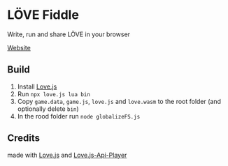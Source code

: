 # LÖVE Fiddle

Write, run and share LÖVE in your browser

[Website](https://sheepolution.com/love/)

## Build

1. Install [Love.js](https://github.com/Davidobot/love.js)
2. Run `npx love.js lua bin`
4. Copy `game.data`, `game.js`, `love.js` and `love.wasm` to the root folder (and optionally delete `bin`)
5. In the rood folder run `node globalizeFS.js`

## Credits

made with [Love.js](https://github.com/Davidobot/love.js) and [Love.js-Api-Player](https://github.com/MrcSnm/Love.js-Api-Player)
